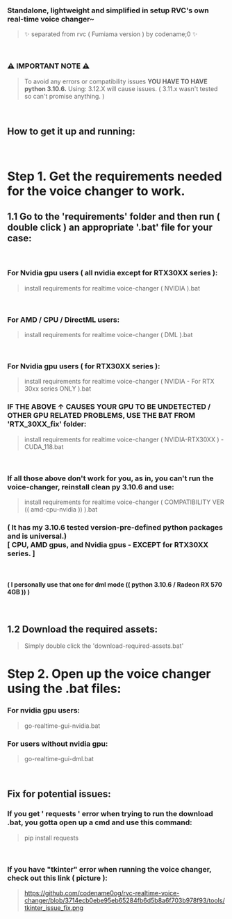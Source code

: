 ### Standalone, lightweight and simplified in setup RVC's own real-time voice changer~
> ✨ separated from rvc ( Fumiama version ) by codename;0 ✨

⠀<br />
### ⚠️ IMPORTANT NOTE ⚠️
> To avoid any errors or compatibility issues **YOU HAVE TO HAVE python 3.10.6.** Using: 3.12.X will cause issues. ( 3.11.x wasn't tested so can't promise anything. )

⠀<br />
## How to get it up and running:

⠀<br />
# Step 1. Get the requirements needed for the voice changer to work.

## 1.1 Go to the 'requirements' folder and then run ( double click ) an appropriate '.bat' file for your case:

⠀<br />
### For Nvidia gpu users ( all nvidia except for RTX30XX series ):
> install requirements for realtime voice-changer ( NVIDIA ).bat

⠀<br />
### For AMD / CPU / DirectML users:
> install requirements for realtime voice-changer ( DML ).bat

⠀<br />
### For Nvidia gpu users ( for RTX30XX series ):
> install requirements for realtime voice-changer ( NVIDIA - For RTX 30xx series ONLY ).bat
### IF THE ABOVE ↑ CAUSES YOUR GPU TO BE UNDETECTED / OTHER GPU RELATED PROBLEMS, USE THE BAT FROM 'RTX_30XX_fix' folder:
> install requirements for realtime voice-changer ( NVIDIA-RTX30XX ) - CUDA_118.bat

⠀<br />
### If all those above don't work for you, as in, you can't run the voice-changer, reinstall clean py 3.10.6 and use:
> install requirements for realtime voice-changer ( COMPATIBILITY VER  (( amd-cpu-nvidia ))  ).bat
### ( It has my 3.10.6 tested version-pre-defined python packages and is universal.)⠀<br />[ CPU, AMD gpus, and Nvidia gpus - EXCEPT for RTX30XX series. ]
⠀<br />
#### ( I personally use that one for dml mode (( python 3.10.6 / Radeon RX 570 4GB )) )

⠀<br />
## 1.2 Download the required assets:
> Simply double click the 'download-required-assets.bat'

# Step 2. Open up the voice changer using the .bat files:

### For nvidia gpu users:
> go-realtime-gui-nvidia.bat

### For users without nvidia gpu:
> go-realtime-gui-dml.bat

⠀<br />
## Fix for potential issues:

### If you get ' requests ' error when trying to run the download  .bat, you gotta open up a cmd and use this command:
> pip install requests

⠀<br />
### If you have "tkinter" error when running the voice changer, check out this link ( picture ):
> https://github.com/codename0og/rvc-realtime-voice-changer/blob/3714ecb0ebe95eb65284fb6d5b8a6f703b978f93/tools/tkinter_issue_fix.png
